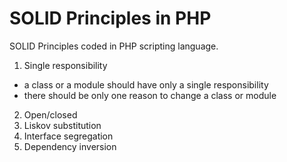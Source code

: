 # SOLID Principles in PHP
SOLID Principles coded in PHP scripting language.

1. Single responsibility
  - a class or a module should have only a single responsibility
  - there should be only one reason to change a class or module
2. Open/closed
3. Liskov substitution
4. Interface segregation
5. Dependency inversion

